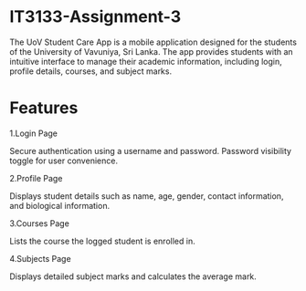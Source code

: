 # IT3133-Assignment-3

The UoV Student Care App is a mobile application designed for the students of the University of Vavuniya, Sri Lanka. The app provides students with an intuitive interface to manage their academic information, including login, profile details, courses, and subject marks.

# Features

1.Login Page

Secure authentication using a username and password.
Password visibility toggle for user convenience.

2.Profile Page

Displays student details such as name, age, gender, contact information, and biological information.

3.Courses Page

Lists the course the logged student is enrolled in.

4.Subjects Page

Displays detailed subject marks and calculates the average mark.
